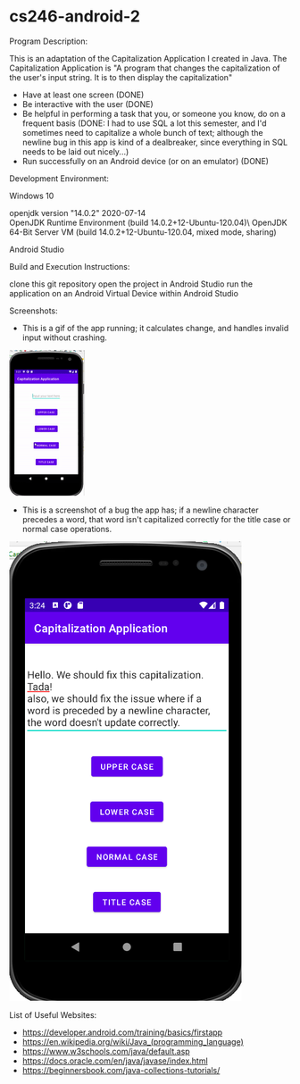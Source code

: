 # cs246-android-2

Program Description: 

This is an adaptation of the Capitalization Application I created in Java.
The Capitalization Application is
"A program that changes the capitalization of the user's input string.
It is to then display the capitalization"


- Have at least one screen (DONE)
- Be interactive with the user (DONE)
- Be helpful in performing a task that you, or someone you know, do on a frequent basis (DONE: I had to use SQL a lot this semester, and I'd sometimes need to capitalize a whole bunch of text; although the newline bug in this app is kind of a dealbreaker, since everything in SQL needs to be laid out nicely...)
- Run successfully on an Android device (or on an emulator) (DONE)


Development Environment: 

Windows 10

openjdk version "14.0.2" 2020-07-14\
OpenJDK Runtime Environment (build 14.0.2+12-Ubuntu-120.04)\ 
OpenJDK 64-Bit Server VM (build 14.0.2+12-Ubuntu-120.04, mixed mode, sharing)

Android Studio

Build and Execution Instructions:

clone this git repository
open the project in Android Studio
run the application on an Android Virtual Device within Android Studio


Screenshots:

- This is a gif of the app running; it calculates change, and handles invalid input without crashing.

![gif](https://github.com/jmattgiroux/cs246-android-2/blob/main/capitalizationApplication.gif)

- This is a screenshot of a bug the app has; if a newline character precedes a word, that word isn't capitalized correctly for the title case or normal case operations.

![bug screenshot](https://github.com/jmattgiroux/cs246-android-2/blob/main/Screenshot%20(129).png)


List of Useful Websites:

- https://developer.android.com/training/basics/firstapp
- https://en.wikipedia.org/wiki/Java_(programming_language)
- https://www.w3schools.com/java/default.asp
- https://docs.oracle.com/en/java/javase/index.html
- https://beginnersbook.com/java-collections-tutorials/


